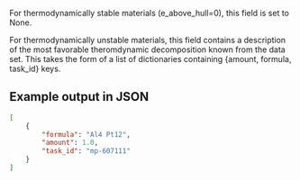 For thermodynamically stable materials (e_above_hull=0), this field is set to None.

For thermodynamically unstable materials, this field contains a description of the most favorable theromdynamic decomposition known from the data set. This takes the form of a list of dictionaries containing {amount, formula, task_id} keys.



## Example output in JSON

```json
[
    {
        "formula": "Al4 Pt12", 
        "amount": 1.0, 
        "task_id": "mp-607111"
    }
]
```

